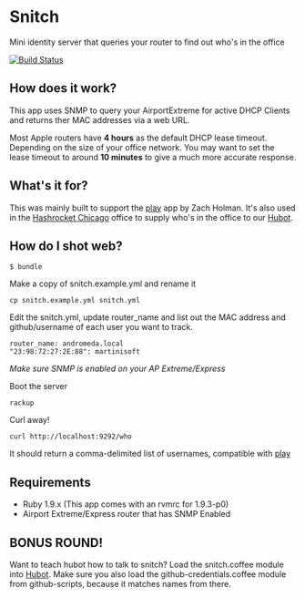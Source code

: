 Snitch
======

Mini identity server that queries your router to find out who's in the office

[![Build Status](http://travis-ci.org/martinisoft/snitch.png)](http://travis-ci.org/martinisoft/snitch)

How does it work?
-----------------

This app uses SNMP to query your AirportExtreme for active DHCP Clients and
returns ther MAC addresses via a web URL.

Most Apple routers have **4 hours** as the default DHCP lease timeout. Depending on the size of your office network. You may want to set the lease timeout to around **10 minutes** to give a much more accurate response.

What's it for?
--------------

This was mainly built to support the [play](https://github.com/holman/play) app by Zach Holman.
It's also used in the [Hashrocket Chicago](http://www.hashrocket.com/) office to
supply who's in the office to our [Hubot](https://github.com/github/hubot).

How do I shot web?
------------------

```
$ bundle
```

Make a copy of snitch.example.yml and rename it

```
cp snitch.example.yml snitch.yml
```

Edit the snitch.yml, update router_name and list out the MAC address and
github/username of each user you want to track.

```
router_name: andromeda.local
"23:98:72:27:2E:88": martinisoft
```

_Make sure SNMP is enabled on your AP Extreme/Express_

Boot the server

```
rackup
```

Curl away!

```
curl http://localhost:9292/who
```

It should return a comma-delimited list of usernames, compatible with [play](https://github.com/holman/play)

Requirements
------------

* Ruby 1.9.x (This app comes with an rvmrc for 1.9.3-p0)
* Airport Extreme/Express router that has SNMP Enabled

BONUS ROUND!
------------

Want to teach hubot how to talk to snitch? Load the snitch.coffee module into
[Hubot](https://github.com/github/hubot). Make sure you also load the
github-credentials.coffee module from github-scripts, because it matches
names from there.
